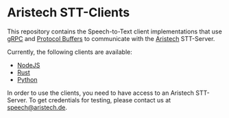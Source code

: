 # Aristech STT-Clients

This repository contains the Speech-to-Text client implementations that use [gRPC](https://grpc.io/) and [Protocol Buffers](https://developers.google.com/protocol-buffers/) to communicate with the [Aristech](https://aristech.de) STT-Server.

Currently, the following clients are available:

- [NodeJS](node/README.md)
- [Rust](rust/README.md)
- [Python](python/README.md)

In order to use the clients, you need to have access to an Aristech STT-Server. To get credentials for testing, please contact us at [speech@aristech.de](mailto:speech@aristech.de).